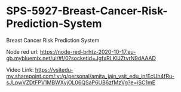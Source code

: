 # SPS-5927-Breast-Cancer-Risk-Prediction-System
Breast Cancer Risk Prediction System



Node red url: https://node-red-brhtz-2020-10-17.eu-gb.mybluemix.net/ui/#!/0?socketid=JgfxRLKIJZtvrN9dAAAD


Video Link: https://vsitedu-my.sharepoint.com/:v:/g/personal/amita_jain_vsit_edu_in/EcUh4fRu-sJLpwVZDtFPV1MBWXyjOL06QSaP6UB6zfMzVg?e=iSC1mE

